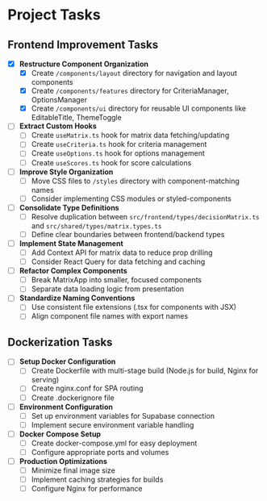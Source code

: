 # Project Tasks

## Frontend Improvement Tasks

- [x] **Restructure Component Organization**
  - [x] Create `/components/layout` directory for navigation and layout components
  - [x] Create `/components/features` directory for CriteriaManager, OptionsManager
  - [x] Create `/components/ui` directory for reusable UI components like EditableTitle, ThemeToggle

- [ ] **Extract Custom Hooks**
  - [ ] Create `useMatrix.ts` hook for matrix data fetching/updating
  - [ ] Create `useCriteria.ts` hook for criteria management
  - [ ] Create `useOptions.ts` hook for options management
  - [ ] Create `useScores.ts` hook for score calculations

- [ ] **Improve Style Organization**
  - [ ] Move CSS files to `/styles` directory with component-matching names
  - [ ] Consider implementing CSS modules or styled-components

- [ ] **Consolidate Type Definitions**
  - [ ] Resolve duplication between `src/frontend/types/decisionMatrix.ts` and `src/shared/types/matrix.types.ts`
  - [ ] Define clear boundaries between frontend/backend types

- [ ] **Implement State Management**
  - [ ] Add Context API for matrix data to reduce prop drilling
  - [ ] Consider React Query for data fetching and caching

- [ ] **Refactor Complex Components**
  - [ ] Break MatrixApp into smaller, focused components
  - [ ] Separate data loading logic from presentation

- [ ] **Standardize Naming Conventions**
  - [ ] Use consistent file extensions (.tsx for components with JSX)
  - [ ] Align component file names with export names

## Dockerization Tasks

- [ ] **Setup Docker Configuration**
  - [ ] Create Dockerfile with multi-stage build (Node.js for build, Nginx for serving)
  - [ ] Create nginx.conf for SPA routing
  - [ ] Create .dockerignore file

- [ ] **Environment Configuration**
  - [ ] Set up environment variables for Supabase connection
  - [ ] Implement secure environment variable handling

- [ ] **Docker Compose Setup**
  - [ ] Create docker-compose.yml for easy deployment
  - [ ] Configure appropriate ports and volumes

- [ ] **Production Optimizations**
  - [ ] Minimize final image size
  - [ ] Implement caching strategies for builds
  - [ ] Configure Nginx for performance